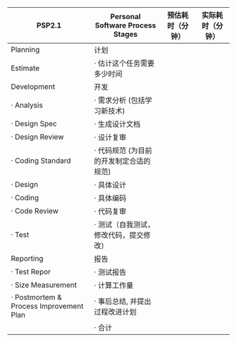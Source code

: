 | PSP2.1                                  | **Personal Software Process Stages**    | **预估耗时（分钟）** | 实际耗时（分钟） |
| --------------------------------------- | --------------------------------------- | -------------------- | ---------------- |
| Planning                                | 计划                                    |                      |                  |
| Estimate                                | · 估计这个任务需要多少时间              |                      |                  |
| Development                             | 开发                                    |                      |                  |
| · Analysis                              | · 需求分析 (包括学习新技术)             |                      |                  |
| · Design Spec                           | · 生成设计文档                          |                      |                  |
| · Design Review                         | · 设计复审                              |                      |                  |
| · Coding Standard                       | · 代码规范 (为目前的开发制定合适的规范) |                      |                  |
| · Design                                | · 具体设计                              |                      |                  |
| · Coding                                | · 具体编码                              |                      |                  |
| · Code Review                           | · 代码复审                              |                      |                  |
| · Test                                  | · 测试（自我测试，修改代码，提交修改）  |                      |                  |
| Reporting                               | 报告                                    |                      |                  |
| · Test Repor                            | · 测试报告                              |                      |                  |
| · Size Measurement                      | · 计算工作量                            |                      |                  |
| · Postmortem & Process Improvement Plan | · 事后总结, 并提出过程改进计划          |                      |                  |
|                                         | · 合计                                  |                      |                  |

